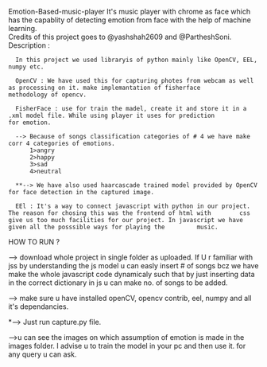 Emotion-Based-music-player
It's music player with chrome as face which has the capablity of detecting emotion from face with the help of machine learning.  
Credits of this project goes to @yashshah2609 and @PartheshSoni.
Description :

      In this project we used libraryis of python mainly like OpenCV, EEL, numpy etc.

      OpenCV : We have used this for capturing photes from webcam as well as processing on it. make implemantation of fisherface 			 methodology of opencv.

      FisherFace : use for train the madel, create it and store it in a .xml model file. While using player it uses for prediction 				 for emotion.
      
      --> Because of songs classification categories of # 4	we have make corr 4 categories of emotions.
      	  1>angry
      	  2>happy
      	  3>sad
      	  4>neutral

      **--> We have also used haarcascade trained model provided by OpenCV for face detection in the captured image.

      EEl : It's a way to connect javascript with python in our project. The reason for chosing this was the frontend of html with  	  css give us too much facilities for our project. In javascript we have given all the posssible ways for playing the 		  music.

HOW TO RUN ?

--> download whole project in single folder as uploaded. If U r familiar with jss by understanding the js model u can easly insert # 	 of songs bcz we have make the whole javascript code dynamicaly such that by just inserting data in the correct dictionary in js 	 u can make no. of songs to be added.

--> make sure u have installed openCV, opencv contrib, eel, numpy and all it's dependancies.

*--> Just run capture.py file.

-->u can see the images on which assumption of emotion is made in the images folder.
   I advise u to train the model in your pc and then use it.
for any query u can ask.
